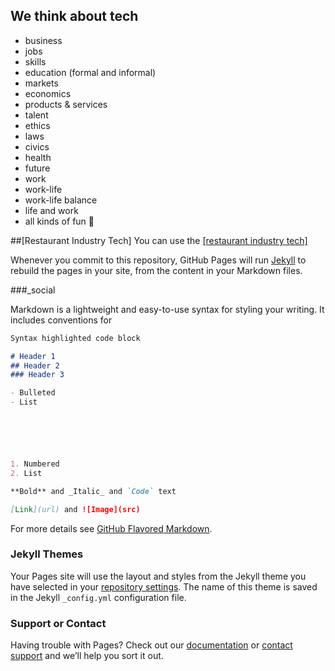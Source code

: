 ## We think about tech
+ business
+ jobs
+ skills
+ education (formal and informal)
+ markets
+ economics
+ products & services
+ talent
+ ethics
+ laws
+ civics
+ health
+ future
+ work
+ work-life
+ work-life balance
+ life and work
+ all kinds of fun 💩


##[Restaurant Industry Tech] 
You can use the [[restaurant industry tech]](https://theindustrydirect.gitbook.io/restaurant-industry-tech/)


Whenever you commit to this repository, GitHub Pages will run [Jekyll](https://jekyllrb.com/) to rebuild the pages in your site, from the content in your Markdown files.

###_social


Markdown is a lightweight and easy-to-use syntax for styling your writing. It includes conventions for

```markdown
Syntax highlighted code block

# Header 1
## Header 2
### Header 3

- Bulleted
- List






1. Numbered
2. List

**Bold** and _Italic_ and `Code` text

[Link](url) and ![Image](src)
```

For more details see [GitHub Flavored Markdown](https://guides.github.com/features/mastering-markdown/).

### Jekyll Themes

Your Pages site will use the layout and styles from the Jekyll theme you have selected in your [repository settings](https://github.com/admin-tid/_website/settings). The name of this theme is saved in the Jekyll `_config.yml` configuration file.

### Support or Contact

Having trouble with Pages? Check out our [documentation](https://help.github.com/categories/github-pages-basics/) or [contact support](https://github.com/contact) and we’ll help you sort it out.

